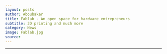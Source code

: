 ```yaml
---
layout: posts
author: Aboubakar
title: Fablab - An open space for hardware entrepreneurs
subtitle: 3D printing and much more
category: News
image: Fablab.jpg
source:
---
```




------------------------------------
